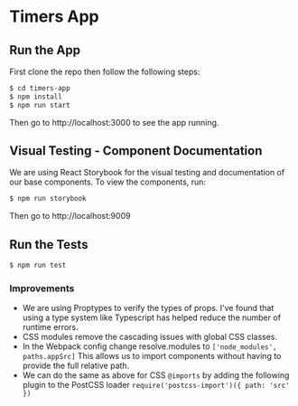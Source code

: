 # Timers App

## Run the App
First clone the repo then follow the following steps:
```bash
$ cd timers-app
$ npm install
$ npm run start
```
Then go to http://localhost:3000 to see the app running.

## Visual Testing - Component Documentation
We are using React Storybook for the visual testing and documentation of our base components. To view the components, run:
```bash
$ npm run storybook
```
Then go to http://localhost:9009

## Run the Tests
```bash
$ npm run test
```

### Improvements
- We are using Proptypes to verify the types of props. I've found that using a type system like Typescript has helped reduce the number of runtime errors.
- CSS modules remove the cascading issues with global CSS classes.
- In the Webpack config change resolve.modules to `['node_modules', paths.appSrc]` This allows us to import components without having to provide the full relative path.
- We can do the same as above for CSS `@imports` by adding the following plugin to the PostCSS loader `require('postcss-import')({ path: 'src' })`